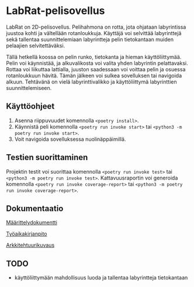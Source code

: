 # LabRat-pelisovellus

LabRat on 2D-pelisovellus. Pelihahmona on rotta, jota ohjataan labyrintissa juustoa kohti ja vältellään rotanloukkuja. Käyttäjä voi selvittää labyrinttejä sekä tallentaa suunnittelemiaan labyrintteja pelin tietokantaan muiden pelaajien selvitettäväksi.

Tällä hetkellä koossa on pelin runko, tietokanta ja hieman käyttöliittymää. Pelin voi käynnistää, ja alkuvalikosta voi valita yhden labyrintin pelattavaksi. Rottaa voi liikuttaa lattialla, juuston saadessaan voi voittaa pelin ja osuessa rotanloukkuun hävitä. Tämän jälkeen voi sulkea sovelluksen tai navigoida alkuun. Tehtävänä on vielä labyrinttivalikko ja käyttöliittymä labyrinttien suunnittelemiseen.

## Käyttöohjeet

1. Asenna riippuvuudet komennolla `<poetry install>`.
2. Käynnistä peli komennolla `<poetry run invoke start>` tai `<python3 -m poetry run invoke start>`.
3. Voit navigoida sovelluksessa nuolinäppäimillä.

## Testien suorittaminen

Projektin testit voi suorittaa komennolla `<poetry run invoke test>` tai `<python3 -m poetry run invoke test>`. Kattavuusraportin voi generoida komennolla `<poetry run invoke coverage-report>` tai `<python3 -m poetry run invoke coverage-report>`.

## Dokumentaatio

[Määrittelydokumentti](https://github.com/saaruuna/ot-harjoitustyo/blob/master/dokumentaatio/vaatimusmaarittely.md)

[Työaikakirjanpito](https://github.com/saaruuna/ot-harjoitustyo/blob/master/dokumentaatio/tuntikirjanpito.md)

[Arkkitehtuurikuvaus](https://github.com/saaruuna/ot-harjoitustyo/blob/master/dokumentaatio/arkkitehtuuri.md)

## TODO

* käyttöliittymään mahdollisuus luoda ja tallentaa labyrintteja tietokantaan
